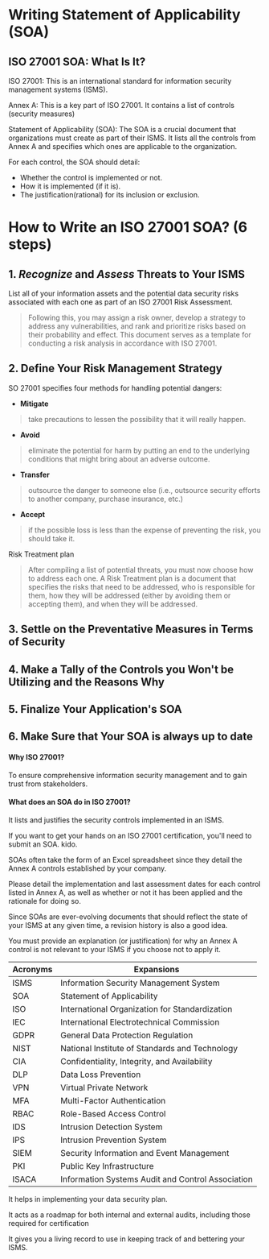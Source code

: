# Writing Statement of Applicability (SOA)

## ISO 27001 SOA: What Is It?
ISO 27001: This is an international standard for information security management systems (ISMS).

Annex A: This is a key part of ISO 27001. It contains a list of controls (security measures)

Statement of Applicability (SOA): The SOA is a crucial document that organizations must create as part of their ISMS. It lists all the controls from Annex A and specifies which ones are applicable to the organization.

For each control, the SOA should detail:
- Whether the control is implemented or not.
- How it is implemented (if it is).
- The justification(rational) for its inclusion or exclusion.


# How to Write an ISO 27001 SOA?  (6 steps)
## 1. _Recognize_ and _Assess_ Threats to Your ISMS
List all of your information assets and the potential data security risks associated with each one as part of an ISO 27001 Risk Assessment.

> Following this, you may assign a risk owner, develop a strategy to address any vulnerabilities, and rank and prioritize risks based on their probability and effect. This document serves as a template for conducting a risk analysis in accordance with ISO 27001.

## 2. Define Your Risk Management Strategy
SO 27001 specifies four methods for handling potential dangers:
- __Mitigate__
> take precautions to lessen the possibility that it will really happen.
- __Avoid__
> eliminate the potential for harm by putting an end to the underlying conditions that might bring about an adverse outcome.
- __Transfer__
> outsource the danger to someone else (i.e., outsource security efforts to another company, purchase insurance, etc.)
- __Accept__
> if the possible loss is less than the expense of preventing the risk, you should take it.

Risk Treatment plan
> After compiling a list of potential threats, you must now choose how to address each one. A Risk Treatment plan is a document that specifies the risks that need to be addressed, who is responsible for them, how they will be addressed (either by avoiding them or accepting them), and when they will be addressed.

## 3. Settle on the Preventative Measures in Terms of Security
## 4. Make a Tally of the Controls you Won't be Utilizing and the Reasons Why
## 5. Finalize Your Application's SOA
## 6. Make Sure that Your SOA is always up to date





#### Why ISO 27001?
To ensure comprehensive information security management and to gain trust from stakeholders.
#### What does an SOA do in ISO 27001?
It lists and justifies the security controls implemented in an ISMS.

If you want to get your hands on an ISO 27001 certification, you'll need to submit an SOA. kido.

SOAs often take the form of an Excel spreadsheet since they detail the Annex A controls established by your company.

Please detail the implementation and last assessment dates for each control listed in Annex A, as well as whether or not it has been applied and the rationale for doing so.

Since SOAs are ever-evolving documents that should reflect the state of your ISMS at any given time, a revision history is also a good idea.

You must provide an explanation (or justification) for why an Annex A control is not relevant to your ISMS if you choose not to apply it.


| Acronyms | Expansions | 
|----------|-------------|
| ISMS     | Information Security Management System |
| SOA      | Statement of Applicability             |
| ISO      | International Organization for Standardization |
| IEC      | International Electrotechnical Commission |
| GDPR     | General Data Protection Regulation     |
| NIST     | National Institute of Standards and Technology |
| CIA      | Confidentiality, Integrity, and Availability |
| DLP      | Data Loss Prevention                   |
| VPN      | Virtual Private Network                |
| MFA      | Multi-Factor Authentication            |
| RBAC     | Role-Based Access Control              |
| IDS      | Intrusion Detection System             |
| IPS      | Intrusion Prevention System            |
| SIEM     | Security Information and Event Management |
| PKI      | Public Key Infrastructure              |
| ISACA    | Information Systems Audit and Control Association |


It helps in implementing your data security plan.

It acts as a roadmap for both internal and external audits, including those required for certification

It gives you a living record to use in keeping track of and bettering your ISMS.










